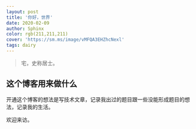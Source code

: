 ```yaml
---
layout: post
title: '你好，世界'
date: 2020-02-09
author: Sphinx
color: rgb(211,211,211)
cover: 'https://sm.ms/image/vMFQA3EHZhcNexl'
tags: dairy
---
```


> 宅，史称居士。

## 这个博客用来做什么

开通这个博客的想法是写技术文章，记录我出过的题目跟一些没能形成题目的想法，记录我的生活。

欢迎来访。<i class="far fa-hand-point-right"></i>
